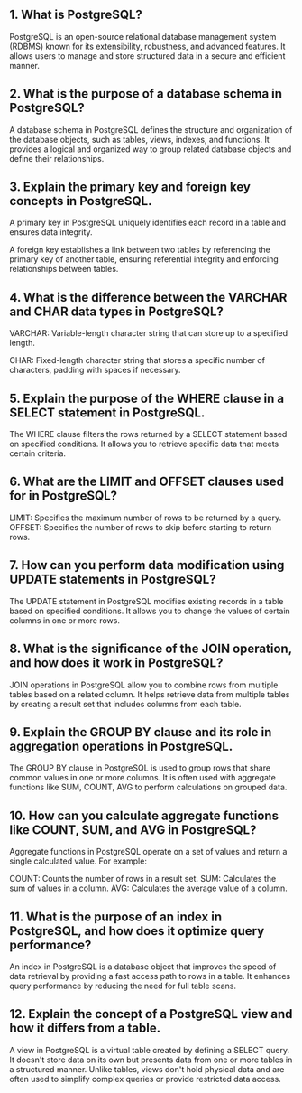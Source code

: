 ## 1. What is PostgreSQL?

PostgreSQL is an open-source relational database management system (RDBMS) known for its extensibility, robustness, and advanced features. It allows users to manage and store structured data in a secure and efficient manner.

## 2. What is the purpose of a database schema in PostgreSQL?

A database schema in PostgreSQL defines the structure and organization of the database objects, such as tables, views, indexes, and functions. It provides a logical and organized way to group related database objects and define their relationships.

## 3. Explain the primary key and foreign key concepts in PostgreSQL.

A primary key in PostgreSQL uniquely identifies each record in a table and ensures data integrity.

A foreign key establishes a link between two tables by referencing the primary key of another table, ensuring referential integrity and enforcing relationships between tables.

## 4. What is the difference between the VARCHAR and CHAR data types in PostgreSQL?

VARCHAR: Variable-length character string that can store up to a specified length.

CHAR: Fixed-length character string that stores a specific number of characters, padding with spaces if necessary.

## 5. Explain the purpose of the WHERE clause in a SELECT statement in PostgreSQL.

The WHERE clause filters the rows returned by a SELECT statement based on specified conditions. It allows you to retrieve specific data that meets certain criteria.

## 6. What are the LIMIT and OFFSET clauses used for in PostgreSQL?

LIMIT: Specifies the maximum number of rows to be returned by a query.
OFFSET: Specifies the number of rows to skip before starting to return rows.

## 7. How can you perform data modification using UPDATE statements in PostgreSQL?

The UPDATE statement in PostgreSQL modifies existing records in a table based on specified conditions. It allows you to change the values of certain columns in one or more rows.

## 8. What is the significance of the JOIN operation, and how does it work in PostgreSQL?

JOIN operations in PostgreSQL allow you to combine rows from multiple tables based on a related column. It helps retrieve data from multiple tables by creating a result set that includes columns from each table.

## 9. Explain the GROUP BY clause and its role in aggregation operations in PostgreSQL.

The GROUP BY clause in PostgreSQL is used to group rows that share common values in one or more columns. It is often used with aggregate functions like SUM, COUNT, AVG to perform calculations on grouped data.

## 10. How can you calculate aggregate functions like COUNT, SUM, and AVG in PostgreSQL?

Aggregate functions in PostgreSQL operate on a set of values and return a single calculated value. For example:

COUNT: Counts the number of rows in a result set.
SUM: Calculates the sum of values in a column.
AVG: Calculates the average value of a column.

## 11. What is the purpose of an index in PostgreSQL, and how does it optimize query performance?

An index in PostgreSQL is a database object that improves the speed of data retrieval by providing a fast access path to rows in a table. It enhances query performance by reducing the need for full table scans.

## 12. Explain the concept of a PostgreSQL view and how it differs from a table.

A view in PostgreSQL is a virtual table created by defining a SELECT query. It doesn't store data on its own but presents data from one or more tables in a structured manner. Unlike tables, views don't hold physical data and are often used to simplify complex queries or provide restricted data access.

